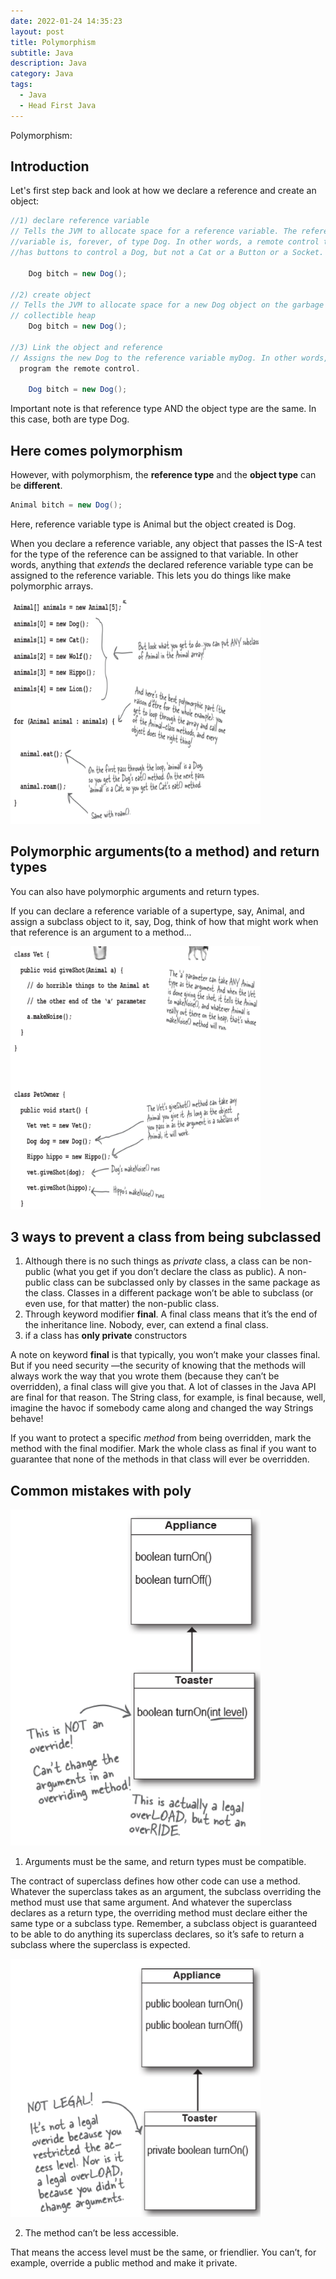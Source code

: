 ```yaml
---
date: 2022-01-24 14:35:23
layout: post
title: Polymorphism
subtitle: Java 
description: Java
category: Java
tags:
  - Java
  - Head First Java
---
```

Polymorphism:

## Introduction
Let's first step back and look at how we declare a reference and create an object:

```java
//1) declare reference variable
// Tells the JVM to allocate space for a reference variable. The reference
//variable is, forever, of type Dog. In other words, a remote control that
//has buttons to control a Dog, but not a Cat or a Button or a Socket.

    Dog bitch = new Dog();

//2) create object
// Tells the JVM to allocate space for a new Dog object on the garbage 
// collectible heap
    Dog bitch = new Dog();

//3) Link the object and reference
// Assigns the new Dog to the reference variable myDog. In other words,
  program the remote control.
  
    Dog bitch = new Dog();
```

Important note is that reference type AND the object type are the same. In this case,
both are type Dog.


## Here comes polymorphism

However, with polymorphism, the **reference type** and the **object type** can be
**different**.

```java
Animal bitch = new Dog();
```

Here, reference variable type is Animal but the object created is Dog.

When you declare a reference variable, any object that passes the IS-A test
for the type of the reference can be assigned to that variable. In other words,
anything that *extends* the declared reference variable type can be assigned to
the reference variable. This lets you do things like make polymorphic
arrays.


<img src="/assets/images/posts/java/Polymorphism/5_poly.png" title="제목" alt="아무거나" width="400"/>

## Polymorphic arguments(to a method) and return types

You can also have polymorphic arguments and return types.

If you can declare a reference variable of a supertype, say, Animal, and
assign a subclass object to it, say, Dog, think of how that might work when
that reference is an argument to a method...

<img src="/assets/images/posts/java/Polymorphism/6_poly2.png" title="제목" alt="아무거나" width="400"/> 

## 3 ways to prevent a class from being subclassed

1) Although there is no such things as *private* class, a class can be non-public (what you get if you don’t declare
   the class as public). A non-public class can be subclassed only by
   classes in the same package as the class. Classes in a different package
   won’t be able to subclass (or even use, for that matter) the non-public
   class.
2) Through keyword modifier **final**. A final class means that it’s the end of the inheritance
   line. Nobody, ever, can extend a final class.
3) if a class has **only private** constructors

A note on keyword **final** is that typically, you won’t make your classes final. But if you need security
—the security of knowing that the methods will always work the way that
you wrote them (because they can’t be overridden), a final class will
give you that. A lot of classes in the Java API are final for that reason.
The String class, for example, is final because, well, imagine the havoc
if somebody came along and changed the way Strings behave!

If you want to protect a specific *method* from being overridden, mark
the method with the final modifier. Mark the whole class as final if you
want to guarantee that none of the methods in that class will ever be
overridden.

## Common mistakes with poly

<img src="/assets/images/posts/java/Polymorphism/7_poly_mistake1.png" title="제목" alt="아무거나" width="400"/> 

1) Arguments must be the same, and return types must be
   compatible.

The contract of superclass defines how other code can use a method.
Whatever the superclass takes as an argument, the subclass overriding
the method must use that same argument. And whatever the superclass
declares as a return type, the overriding method must declare either the
same type or a subclass type. Remember, a subclass object is
guaranteed to be able to do anything its superclass declares, so it’s safe
to return a subclass where the superclass is expected.


<img src="/assets/images/posts/java/Polymorphism/8_poly_mistake2.png" title="제목" alt="아무거나" width="400"/>

2) The method can’t be less accessible.

That means the access level must be the same, or friendlier. You can’t,
for example, override a public method and make it private.





